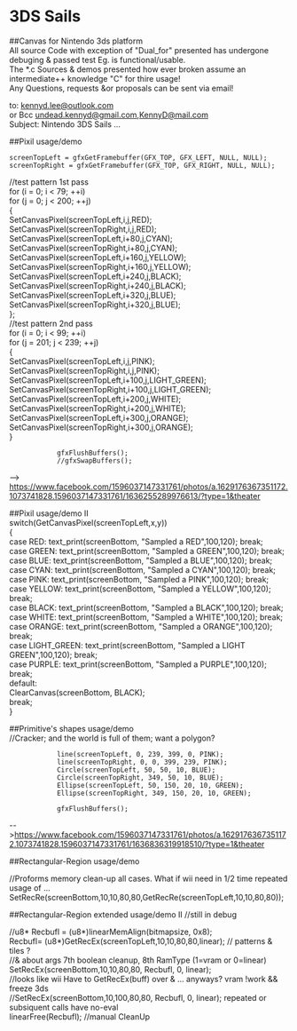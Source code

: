 # 3DS Sails  
##Canvas for Nintendo 3ds platform   
All source Code with exception of "Dual_for" presented has undergone debuging & passed test Eg. is functional/usable.  
The *.c Sources & demos presented how ever broken assume an intermediate++ knowledge "C" for thire usage!   
Any Questions, requests &or proposals can be sent via email!   

to: kennyd.lee@outlook.com  
or Bcc undead.kennyd@gmail.com,KennyD@mail.com   
Subject: Nintendo 3DS Sails ...  

##Pixil usage/demo

	screenTopLeft = gfxGetFramebuffer(GFX_TOP, GFX_LEFT, NULL, NULL); 
	screenTopRight = gfxGetFramebuffer(GFX_TOP, GFX_RIGHT, NULL, NULL); 

//test pattern 1st pass  
for (i = 0; i < 79; ++i)  
 for (j = 0; j < 200; ++j)  
	{  
        SetCanvasPixel(screenTopLeft,i,j,RED);  
                                SetCanvasPixel(screenTopRight,i,j,RED);  
                                SetCanvasPixel(screenTopLeft,i+80,j,CYAN);  
                                SetCanvasPixel(screenTopRight,i+80,j,CYAN);  
                                SetCanvasPixel(screenTopLeft,i+160,j,YELLOW);  
                                SetCanvasPixel(screenTopRight,i+160,j,YELLOW);  
                                SetCanvasPixel(screenTopLeft,i+240,j,BLACK);  
                                SetCanvasPixel(screenTopRight,i+240,j,BLACK);  
                                SetCanvasPixel(screenTopLeft,i+320,j,BLUE);  
                                SetCanvasPixel(screenTopRight,i+320,j,BLUE);  
				};  
//test pattern 2nd pass   
for (i = 0; i < 99; ++i)  
 for (j = 201; j < 239; ++j)  
	{  
                                SetCanvasPixel(screenTopLeft,i,j,PINK);  
                                SetCanvasPixel(screenTopRight,i,j,PINK);  
                                SetCanvasPixel(screenTopLeft,i+100,j,LIGHT_GREEN);  
                                SetCanvasPixel(screenTopRight,i+100,j,LIGHT_GREEN);  
                                SetCanvasPixel(screenTopLeft,i+200,j,WHITE);  
                                SetCanvasPixel(screenTopRight,i+200,j,WHITE);  
                                SetCanvasPixel(screenTopLeft,i+300,j,ORANGE);  
                                SetCanvasPixel(screenTopRight,i+300,j,ORANGE);  
				}  

				gfxFlushBuffers();
				//gfxSwapBuffers();

--> https://www.facebook.com/1596037147331761/photos/a.1629176367351172.1073741828.1596037147331761/1636255289976613/?type=1&theater

##Pixil usage/demo II  
   switch(GetCanvasPixel(screenTopLeft,x,y))  
  {   
 	case RED: text_print(screenBottom, "Sampled a RED",100,120); break;  
	case GREEN: text_print(screenBottom, "Sampled a GREEN",100,120); break;  
 	case BLUE: text_print(screenBottom, "Sampled a BLUE",100,120); break;  
 	case CYAN: text_print(screenBottom, "Sampled a CYAN",100,120); break;  
 	case PINK: text_print(screenBottom, "Sampled a PINK",100,120); break;  
 	case YELLOW: text_print(screenBottom, "Sampled a YELLOW",100,120); break;  
 	case BLACK: text_print(screenBottom, "Sampled a BLACK",100,120); break;  
 	case WHITE: text_print(screenBottom, "Sampled a WHITE",100,120); break;   
 	case ORANGE: text_print(screenBottom, "Sampled a ORANGE",100,120); break;  
 	case LIGHT_GREEN: text_print(screenBottom, "Sampled a LIGHT GREEN",100,120); break;   
 	case PURPLE: text_print(screenBottom, "Sampled a PURPLE",100,120); break;  
	default:   
                ClearCanvas(screenBottom, BLACK);  
		break;  
  }  
  
##Primitive's shapes usage/demo  
//Cracker; and the world is full of them; want a polygon?  

  				line(screenTopLeft, 0, 239, 399, 0, PINK);  
			  	line(screenTopRight, 0, 0, 399, 239, PINK);  
				Circle(screenTopLeft, 50, 50, 10, BLUE);  
				Circle(screenTopRight, 349, 50, 10, BLUE);  
				Ellipse(screenTopLeft, 50, 150, 20, 10, GREEN);  
				Ellipse(screenTopRight, 349, 150, 20, 10, GREEN);  

				gfxFlushBuffers();  

-->https://www.facebook.com/1596037147331761/photos/a.1629176367351172.1073741828.1596037147331761/1636836319918510/?type=1&theater

##Rectangular-Region usage/demo

//Proforms memory clean-up all cases. What if wii need in 1/2 time repeated usage of ...
SetRecRe(screenBottom,10,10,80,80,GetRecRe(screenTopLeft,10,10,80,80));

##Rectangular-Region extended usage/demo II 
//still in debug

//u8* Recbufl = (u8*)linearMemAlign(bitmapsize, 0x8);  
Recbufl= (u8*)GetRecEx(screenTopLeft,10,10,80,80,linear); // patterns & tiles ?  
//& about args 7th boolean cleanup, 8th RamType (1=vram or 0=linear)    
SetRecEx(screenBottom,10,10,80,80, Recbufl, 0, linear);    
//looks like wii Have to GetRecEx(buff) over & ... anyways? vram !work && freeze 3ds  
//SetRecEx(screenBottom,10,100,80,80, Recbufl, 0, linear); repeated or subsiquent calls have no-eval  
linearFree(Recbufl); //manual CleanUp
